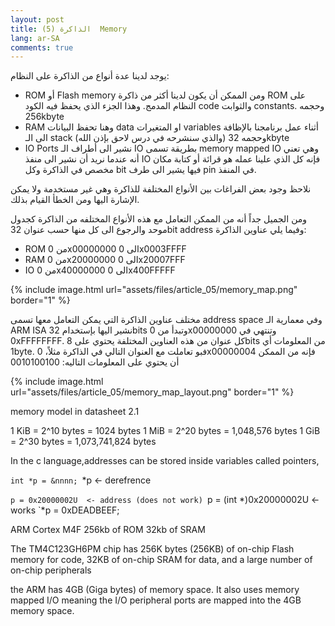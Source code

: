 ```yaml
---
layout: post
title: (5) الذاكرة  Memory
lang: ar-SA
comments: true
---
```


يوجد لدينا عدة أنواع من الذاكرة على النظام:
* ROM أو Flash memory ومن الممكن أن يكون لدينا أكثر من ذاكرة ROM على النظام المدمج. وهذا الجزء الذي يحفظ فيه الكود code والثوابت constants. وحجمه 256kbyte
* RAM وهنا تحفظ البيانات data او المتغيرات variables أثناء عمل برنامجنا بالإظافة الى الـ stack (والذي سنشرحه في درس لاحق بإذن الله)  وحجمه 32kbyte
* IO Ports نشير الى أطراف الـ IO بطريقة تسمى memory mapped IO وهي تعني أنه عندما نريد أن نشير الى منفذ IO فإنه كل الذي علينا عمله هو قرائة أو كتابة مكان مخصص في الذاكرة وكل bit فيها يشير الى طرف pin في المنفذ.

نلاحظ وجود بعض الفراغات بين الأنواع المختلفة للذاكرة وهي غير مستخدمة ولا يمكن الإشارة اليها ومن الخطأ القيام بذلك.

ومن الجميل جداً أنه من الممكن التعامل مع هذه الأنواع المختلفه من الذاكرة كجدول موحد والرجوع الى كل منها حسب عنوان 32bit address وفيما يلي عناوين الذاكرة:
* ROM من 0x00000000 الى 0x0003FFFF
* RAM من 0x20000000 الى 0x20007FFF
* IO   من 0x40000000 الى 0x400FFFFF

{% include image.html url="assets/files/article_05/memory_map.png" border="1" %}



مختلف عناوين الذاكرة التي يمكن التعامل معها تسمى address space وفي معمارية الـ ARM ISA نشير اليها بإستخدام 32bits وتبدأ من 0x00000000 وتنتهي في 0xFFFFFFFF. كل عنوان من هذه العناوين المختلفة يحتوي على 8bits من المعلومات أي 1byte. فبو تعاملت مع العنوان التالي في الذاكرة مثلاً، 0x00000004 فإنه من الممكن أن يحتوي على المعلومات التاليه: 0010100100


{% include image.html url="assets/files/article_05/memory_map_layout.png" border="1" %}

memory model in datasheet 2.1




1 KiB = 2^10 bytes = 1024 bytes
1 MiB = 2^20 bytes = 1,048,576 bytes
1 GiB = 2^30 bytes = 1,073,741,824 bytes

In the c language,addresses can be stored inside variables called pointers, 

`int *p = &nnnn;
`*p  <- derefrence


`p = 0x20000002U  <- address (does not work)
`p = (int *)0x20000002U <- works
`*p = 0xDEADBEEF;



ARM Cortex M4F
256kb of ROM
32kb of SRAM

The TM4C123GH6PM chip has 256K bytes (256KB) of on-chip Flash memory for code, 32KB of on-chip
SRAM for data, and a large number of on-chip peripherals


the ARM has 4GB (Giga bytes) of memory space. It also uses memory mapped I/O
meaning the I/O peripheral ports are mapped into the 4GB memory space.






